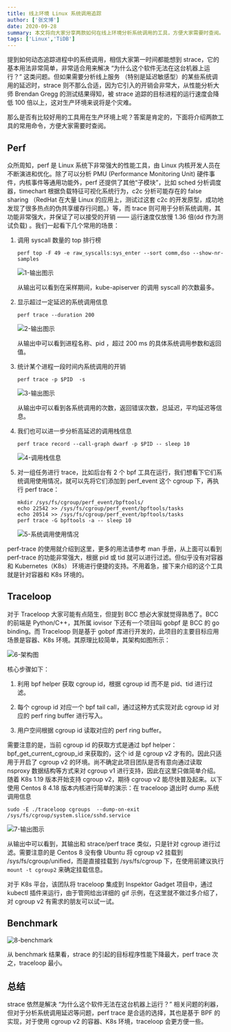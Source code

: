 ```yaml
---
title: 线上环境 Linux 系统调用追踪
author: ['张文博']
date: 2020-09-28
summary: 本文将向大家分享两款如何在线上环境分析系统调用的工具，方便大家需要时查阅。
tags: ['Linux','TiDB']
---
```


提到如何动态追踪进程中的系统调用，相信大家第一时间都能想到 strace，它的基本用法非常简单，非常适合用来解决 “为什么这个软件无法在这台机器上运行？” 这类问题。但如果需要分析线上服务 （特别是延迟敏感型）的某些系统调用的延迟时，strace 则不那么合适，因为它引入的开销会非常大，从性能分析大师 Brendan Gregg 的测试结果得知，被 strace 追踪的目标进程的运行速度会降低 100 倍以上，这对生产环境来说将是个灾难。

那么是否有比较好用的工具用在生产环境上呢？答案是肯定的，下面将介绍两款工具的常用命令，方便大家需要时查阅。

## Perf

众所周知，perf 是 Linux 系统下非常强大的性能工具，由 Linux 内核开发人员在不断演进和优化。除了可以分析  PMU (Performance Monitoring Unit) 硬件事件，内核事件等通用功能外，perf 还提供了其他“子模块”，比如 sched 分析调度器，timechart 根据负载特征可视化系统行为，c2c 分析可能存在的 false sharing （RedHat 在大量 Linux 的应用上，测试过这套 c2c 的开发原型，成功地发现了很多热点的伪共享缓存行问题。）等，而 trace 则可用于分析系统调用，其功能非常强大，并保证了可以接受的开销 —— 运行速度仅放慢 1.36 倍(dd 作为测试负载) 。我们一起看下几个常用的场景：

1. 调用 syscall 数量的 top 排行榜

    ```
    perf top -F 49 -e raw_syscalls:sys_enter --sort comm,dso --show-nr-samples
    ```

   ![1-输出图示](media/online-environment-analysis-system/1-输出图示.png)

   从输出可以看到在采样期间，kube-apiserver 的调用 syscall 的次数最多。

2. 显示超过一定延迟的系统调用信息

    ```
    perf trace --duration 200
    ```

   ![2-输出图示](media/online-environment-analysis-system/2-输出图示.png)

   从输出中可以看到进程名称、pid ，超过 200 ms 的具体系统调用参数和返回值。

3. 统计某个进程一段时间内系统调用的开销

    ```
    perf trace -p $PID  -s
    ```

    ![3-输出图示](media/online-environment-analysis-system/3-输出图示.png)

    从输出中可以看到各系统调用的次数，返回错误次数，总延迟，平均延迟等信息。

4. 我们也可以进一步分析高延迟的调用栈信息

    ```
    perf trace record --call-graph dwarf -p $PID -- sleep 10
    ```

    ![4-调用栈信息](media/online-environment-analysis-system/4-调用栈信息.png)

5. 对一组任务进行 trace，比如后台有 2 个 bpf 工具在运行，我们想看下它们系统调用使用情况，就可以先将它们添加到 perf_event 这个 cgroup 下，再执行 perf trace：

    ```
    mkdir /sys/fs/cgroup/perf_event/bpftools/
    echo 22542 >> /sys/fs/cgroup/perf_event/bpftools/tasks
    echo 20514 >> /sys/fs/cgroup/perf_event/bpftools/tasks
    perf trace -G bpftools -a -- sleep 10
    ```

   ![5-系统调用使用情况](media/online-environment-analysis-system/5-系统调用使用情况.png)

perf-trace 的使用就介绍到这里，更多的用法请参考 man 手册，从上面可以看到 perf-trace 的功能非常强大，根据 pid 或 tid 就可以进行过滤。但似乎没有对容器和 Kubernetes（K8s） 环境进行便捷的支持。不用着急，接下来介绍的这个工具就是针对容器和 K8s 环境的。

## Traceloop

对于 Traceloop 大家可能有点陌生，但提到 BCC 想必大家就觉得熟悉了。BCC 的前端是 Python/C++，其所属 iovisor 下还有一个项目叫 gobpf 是 BCC 的 go binding。而 Traceloop 则是基于 gobpf 库进行开发的，此项目的主要目标应用场景是容器、K8s 环境。其原理比较简单，其架构如图所示：

![6-架构图](media/online-environment-analysis-system/6-架构图.png)

核心步骤如下：

1. 利用 bpf helper 获取 cgroup id，根据 cgroup id 而不是 pid、tid 进行过滤。

2. 每个 cgroup id 对应一个 bpf tail call，通过这种方式实现对此 cgroup id 对应的 perf ring buffer 进行写入。

3. 用户空间根据 cgroup id 读取对应的 perf ring buffer。

需要注意的是，当前 cgroup id 的获取方式是通过 bpf helper：bpf_get_current_cgroup_id 来获取的，这个 id 是 cgroup v2 才有的。因此只适用于开启了 cgroup v2 的环境。尚不确定此项目团队是否有意向通过读取 nsproxy 数据结构等方式来对 cgroup v1 进行支持，因此在这里只做简单介绍。随着 K8s 1.19 版本开始支持 cgroup v2，期待 cgroup v2 能尽快普及起来。以下使用 Centos 8 4.18 版本内核进行简单的演示：在 traceloop 退出时 dump 系统调用信息

```
sudo -E ./traceloop cgroups  --dump-on-exit /sys/fs/cgroup/system.slice/sshd.service
```

![7-输出图示](media/online-environment-analysis-system/7-输出图示.png)

从输出中可以看到，其输出和 strace/perf trace 类似，只是针对 cgroup 进行过滤。需要注意的是 Centos 8 没有像 Ubuntu 将 cgroup v2 挂载到 /sys/fs/cgroup/unified，而是直接挂载到 /sys/fs/cgroup 下，在使用前建议执行 `mount -t cgroup2` 来确定挂载信息。

对于 K8s 平台，该团队将 traceloop 集成到 Inspektor Gadget 项目中，通过 kubectl 插件来运行，由于管网给出详细的 gif 示例，在这里就不做过多介绍了，对 cgroup v2 有需求的朋友可以试一试。

## Benchmark

![8-benchmark](media/online-environment-analysis-system/8-benchmark.png)

从 benchmark 结果看，strace 的引起的目标程序性能下降最大，perf trace 次之，traceloop 最小。

## 总结

strace 依然是解决 “为什么这个软件无法在这台机器上运行？” 相关问题的利器，但对于分析系统调用延迟等问题，perf trace 是合适的选择，其也是基于 BPF 的实现，对于使用 cgroup v2 的容器、K8s 环境，traceloop 会更方便一些。
